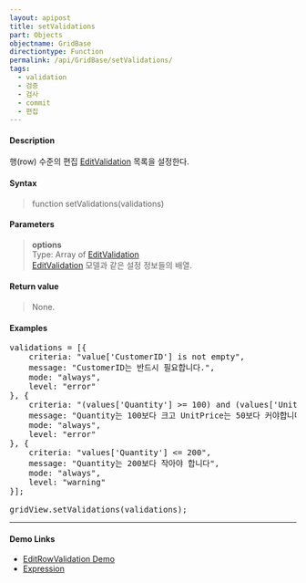 ```yaml
---
layout: apipost
title: setValidations
part: Objects
objectname: GridBase
directiontype: Function
permalink: /api/GridBase/setValidations/
tags:
  - validation
  - 검증
  - 검사
  - commit
  - 편집
---
```



#### Description

 행(row) 수준의 편집 [EditValidation](/api/types/EditValidation/) 목록을 설정한다.

#### Syntax

> function setValidations(validations)

#### Parameters

> **options**  
> Type: Array of [EditValidation](/api/types/EditValidation/)  
> [EditValidation](/api/types/EditValidation/) 모델과 같은 설정 정보들의 배열.  

#### Return value

> None.

#### Examples 

<pre class="prettyprint">
validations = [{
    criteria: "value['CustomerID'] is not empty",
    message: "CustomerID는 반드시 필요합니다.",
    mode: "always",
    level: "error"
}, {
    criteria: "(values['Quantity'] >= 100) and (values['UnitPrice'] >= 50)",
    message: "Quantity는 100보다 크고 UnitPrice는 50보다 커야합니다!",
    mode: "always",
    level: "error"
}, {
    criteria: "values['Quantity'] <= 200",
    message: "Quantity는 200보다 작아야 합니다",
    mode: "always",
    level: "warning"
}];

gridView.setValidations(validations);
</pre>

---

#### Demo Links

* [EditRowValidation Demo](http://demo.realgrid.com/Demo/EditRowValidation)  
* [Expression](http://demo.realgrid.com/Demo/ExpressionConcept)